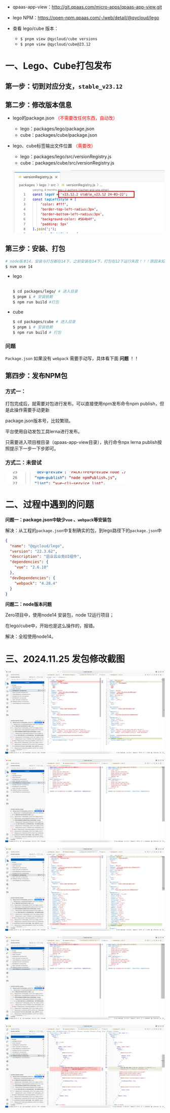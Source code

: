 * qpaas-app-view：http://git.qpaas.com/micro-apps/qpaas-app-view.git

* lego NPM：https://open-npm.qpaas.com/-/web/detail/@qycloud/lego
* 查看 lego/cube 版本：
    * `$ pnpm view @qycloud/cube versions`
    * `$ pnpm view @qycloud/cube@23.12`



# 一、Lego、Cube打包发布

## 第一步：切到对应分支，`stable_v23.12`



## 第二步：修改版本信息

* lego的package.json   <font color='red'>（不需要改任何东西，自动改）</font>
    * lego：packages/lego/package.json
    * cube：packages/cube/package.json

* lego、cube标签输出⽂件位置 <font color='red'>（需要改）</font>
    * lego：packages/lego/src/versionRegistry.js
    * cube：packages/cube/src/versionRegistry.js
    
    ![](images/003.png)



## 第三步：安装、打包

```sh
# node版本14，安装与打包都在14下，之前安装在14下，打包在12下运行失败！！！原因未知
$ nvm use 14
```

* lego

    ```sh
    
    $ cd packages/lego/ # 进⼊⽬录
    $ pnpm i # 安装依赖
    $ npm run build #打包
    ```

* cube

    ```sh
    $ cd packages/cube # 进⼊⽬录
    $ pnpm i # 安装依赖
    $ npm run build # 打包
    ```


### 问题

`Package.json` 如果没有 `webpack` 需要手动写，具体看下面 **问题** ！！



## 第四步：发布NPM包 

### 方式一：

打包完成后，就需要对包进⾏发布。可以直接使⽤npm发布命令npm publish，但是此操作需要⼿动更新 

package.json版本号，⽐较繁琐。 

平台使⽤⾃动发包⼯具lerna进⾏发布。 

只需要进⼊项⽬根⽬录（qpaas-app-view⽬录），执⾏命令npx lerna publish按照提示下⼀步⼀下步即可。



### 方式二：未尝试

![](images/004.png)









# 二、过程中遇到的问题

**问题一：package.json中缺少`vue` 、`webpack`等安装包**

解决：从工程的`package.json`中复制确实的包，到lego路径下的`package.json`中

```json
{
  "name": "@qycloud/lego",
  "version": "22.3.62",
  "description": "启业云业务UI组件",
  "dependencies": {
    "vue": "2.6.10"
  },
  "devDependencies": {
    "webpack": "4.28.4"
  }
}
```



**问题二：node版本问题**

Zero项目中，使用node14 安装包，node 12运行项目；

在lego/cube中，开始也是这么操作的，报错。

解决：全程使用node14。











# 三、2024.11.25 发包修改截图

![](images/010.png)

![](images/011.png)

![](images/012.png)

![](images/013.png)

![](images/014.png)





















